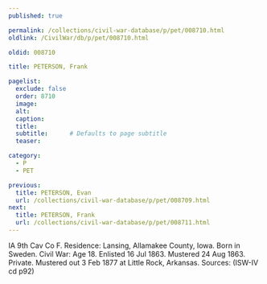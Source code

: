 ```yaml
---
published: true

permalink: /collections/civil-war-database/p/pet/008710.html
oldlink: /CivilWar/db/p/pet/008710.html

oldid: 008710

title: PETERSON, Frank

pagelist:
  exclude: false
  order: 8710
  image: 
  alt:
  caption:
  title:
  subtitle:      # Defaults to page subtitle
  teaser:

category: 
  - P 
  - PET

previous:
  title: PETERSON, Evan
  url: /collections/civil-war-database/p/pet/008709.html  
next:
  title: PETERSON, Frank
  url: /collections/civil-war-database/p/pet/008711.html   
---
```

IA 9th Cav Co F. Residence: Lansing, Allamakee County, Iowa. Born in Sweden. Civil War: Age 18. Enlisted 16 Jul 1863. Mustered 24 Aug 1863. Private. Mustered out 3 Feb 1877 at Little Rock, Arkansas. Sources: (ISW-IV cd p92)